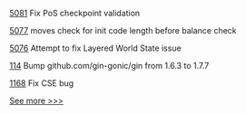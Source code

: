 
[5081](https://github.com/hyperledger/besu/pull/5081) Fix PoS checkpoint validation

[5077](https://github.com/hyperledger/besu/pull/5077) moves check for init code length before balance check

[5076](https://github.com/hyperledger/besu/pull/5076) Attempt to fix Layered World State issue

[114](https://github.com/hyperledger-labs/fabex/pull/114) Bump github.com/gin-gonic/gin from 1.6.3 to 1.7.7

[1168](https://github.com/hyperledger/solang/pull/1168) Fix CSE bug


[See more >>>](https://start-here.hyperledger.org/pull-requests)
